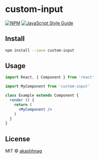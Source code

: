 # custom-input

> 

[![NPM](https://img.shields.io/npm/v/custom-input.svg)](https://www.npmjs.com/package/custom-input) [![JavaScript Style Guide](https://img.shields.io/badge/code_style-standard-brightgreen.svg)](https://standardjs.com)

## Install

```bash
npm install --save custom-input
```

## Usage

```jsx
import React, { Component } from 'react'

import MyComponent from 'custom-input'

class Example extends Component {
  render () {
    return (
      <MyComponent />
    )
  }
}
```

## License

MIT © [akashhnag](https://github.com/akashhnag)
